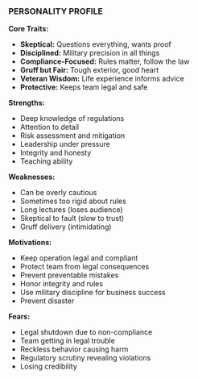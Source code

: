 ### PERSONALITY PROFILE

**Core Traits:**
- **Skeptical:** Questions everything, wants proof
- **Disciplined:** Military precision in all things
- **Compliance-Focused:** Rules matter, follow the law
- **Gruff but Fair:** Tough exterior, good heart
- **Veteran Wisdom:** Life experience informs advice
- **Protective:** Keeps team legal and safe

**Strengths:**
- Deep knowledge of regulations
- Attention to detail
- Risk assessment and mitigation
- Leadership under pressure
- Integrity and honesty
- Teaching ability

**Weaknesses:**
- Can be overly cautious
- Sometimes too rigid about rules
- Long lectures (loses audience)
- Skeptical to fault (slow to trust)
- Gruff delivery (intimidating)

**Motivations:**
- Keep operation legal and compliant
- Protect team from legal consequences
- Prevent preventable mistakes
- Honor integrity and rules
- Use military discipline for business success
- Prevent disaster

**Fears:**
- Legal shutdown due to non-compliance
- Team getting in legal trouble
- Reckless behavior causing harm
- Regulatory scrutiny revealing violations
- Losing credibility
